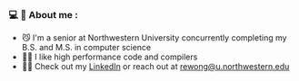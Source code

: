 <!--
**rewong03/rewong03** is a ✨ _special_ ✨ repository because its `README.md` (this file) appears on your GitHub profile.

Here are some ideas to get you started:

- 🔭 I’m currently working on ...
- 🌱 I’m currently learning ...
- 👯 I’m looking to collaborate on ...
- 🤔 I’m looking for help with ...
- 💬 Ask me about ...
- 📫 How to reach me: ...
- 😄 Pronouns: ...
- ⚡ Fun fact: ...
-->

### :computer: :monkey: About me :
- :smirk_cat: I'm a senior at Northwestern University concurrently completing my B.S. and M.S. in computer science
- :scientist: I like high performance code and compilers
- :bowing_man: Check out my [LinkedIn](https://www.linkedin.com/in/rewong03) or reach out at [rewong@u.northwestern.edu](mailto:rewong@u.northwestern.edu)
